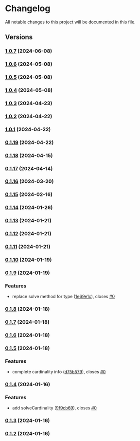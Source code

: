 # Changelog

All notable changes to this project will be documented in this file.

## Versions

### [1.0.7](https://github.com/data7expressions/typ3s/compare/v1.0.6...v1.0.7) (2024-06-08)

### [1.0.6](https://github.com/data7expressions/typ3s/compare/v1.0.5...v1.0.6) (2024-05-08)

### [1.0.5](https://github.com/data7expressions/typ3s/compare/v1.0.4...v1.0.5) (2024-05-08)

### [1.0.4](https://github.com/data7expressions/typ3s/compare/v1.0.3...v1.0.4) (2024-05-08)

### [1.0.3](https://github.com/data7expressions/typ3s/compare/v1.0.2...v1.0.3) (2024-04-23)

### [1.0.2](https://github.com/data7expressions/typ3s/compare/v1.0.1...v1.0.2) (2024-04-22)

### [1.0.1](https://github.com/data7expressions/typ3s/compare/v0.1.19...v1.0.1) (2024-04-22)

### [0.1.19](https://github.com/data7expressions/typ3s/compare/v0.1.18...v0.1.19) (2024-04-22)

### [0.1.18](https://github.com/data7expressions/typ3s/compare/v0.1.17...v0.1.18) (2024-04-15)

### [0.1.17](https://github.com/data7expressions/typ3s/compare/v0.1.16...v0.1.17) (2024-04-14)

### [0.1.16](https://github.com/data7expressions/typ3s/compare/v0.1.15...v0.1.16) (2024-03-20)

### [0.1.15](https://github.com/data7expressions/typ3s/compare/v0.1.14...v0.1.15) (2024-02-16)

### [0.1.14](https://github.com/data7expressions/typ3s/compare/v0.1.13...v0.1.14) (2024-01-26)

### [0.1.13](https://github.com/data7expressions/typ3s/compare/v0.1.12...v0.1.13) (2024-01-21)

### [0.1.12](https://github.com/data7expressions/typ3s/compare/v0.1.11...v0.1.12) (2024-01-21)

### [0.1.11](https://github.com/data7expressions/typ3s/compare/v0.1.10...v0.1.11) (2024-01-21)

### [0.1.10](https://github.com/data7expressions/typ3s/compare/v0.1.9...v0.1.10) (2024-01-19)

### [0.1.9](https://github.com/data7expressions/typ3s/compare/v0.1.8...v0.1.9) (2024-01-19)


### Features

* replace solve method for type ([1e69e1c](https://github.com/data7expressions/typ3s/commit/1e69e1c329fcedcde06d7cbcc2e8bd7584d42649)), closes [#0](https://github.com/data7expressions/typ3s/issues/0)

### [0.1.8](https://github.com/data7expressions/typ3s/compare/v0.1.7...v0.1.8) (2024-01-18)

### [0.1.7](https://github.com/data7expressions/typ3s/compare/v0.1.6...v0.1.7) (2024-01-18)

### [0.1.6](https://github.com/data7expressions/typ3s/compare/v0.1.5...v0.1.6) (2024-01-18)

### [0.1.5](https://github.com/data7expressions/typ3s/compare/v0.1.4...v0.1.5) (2024-01-18)


### Features

* complete cardinality info ([d75b579](https://github.com/data7expressions/typ3s/commit/d75b5796bb1c2150e06b46a39e24eb2a90db8ca4)), closes [#0](https://github.com/data7expressions/typ3s/issues/0)

### [0.1.4](https://github.com/data7expressions/typ3s/compare/v0.1.3...v0.1.4) (2024-01-16)


### Features

* add solveCardinality ([9f9cb69](https://github.com/data7expressions/typ3s/commit/9f9cb69716962f84adbb54c61bcea2beed200edb)), closes [#0](https://github.com/data7expressions/typ3s/issues/0)

### [0.1.3](https://github.com/data7expressions/typ3s/compare/v0.1.2...v0.1.3) (2024-01-16)

### [0.1.2](https://github.com/data7expressions/typ3s/compare/v0.1.1...v0.1.2) (2024-01-16)
